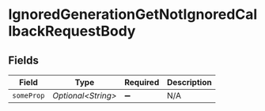 # IgnoredGenerationGetNotIgnoredCallbackRequestBody


## Fields

| Field               | Type                | Required            | Description         |
| ------------------- | ------------------- | ------------------- | ------------------- |
| `someProp`          | *Optional\<String>* | :heavy_minus_sign:  | N/A                 |